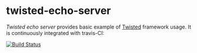 twisted-echo-server
===================

*Twisted echo server* provides basic example of [Twisted](http://twistedmatrix.com/)
framework usage. It is continuously integrated with travis-CI:

[![Build Status](https://travis-ci.org/tkoomzaaskz/twisted-echo-server.png?branch=master)](https://travis-ci.org/tkoomzaaskz/twisted-echo-server)
